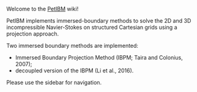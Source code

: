 Welcome to the [PetIBM](https://github.com/barbagroup/PetIBM) wiki!


PetIBM implements immersed-boundary methods to solve the 2D and 3D incompressible Navier-Stokes on structured Cartesian grids using a projection approach.

Two immersed boundary methods are implemented:

* Immersed Boundary Projection Method (IBPM; Taira and Colonius, 2007);
* decoupled version of the IBPM (Li et al., 2016).


Please use the sidebar for navigation.

